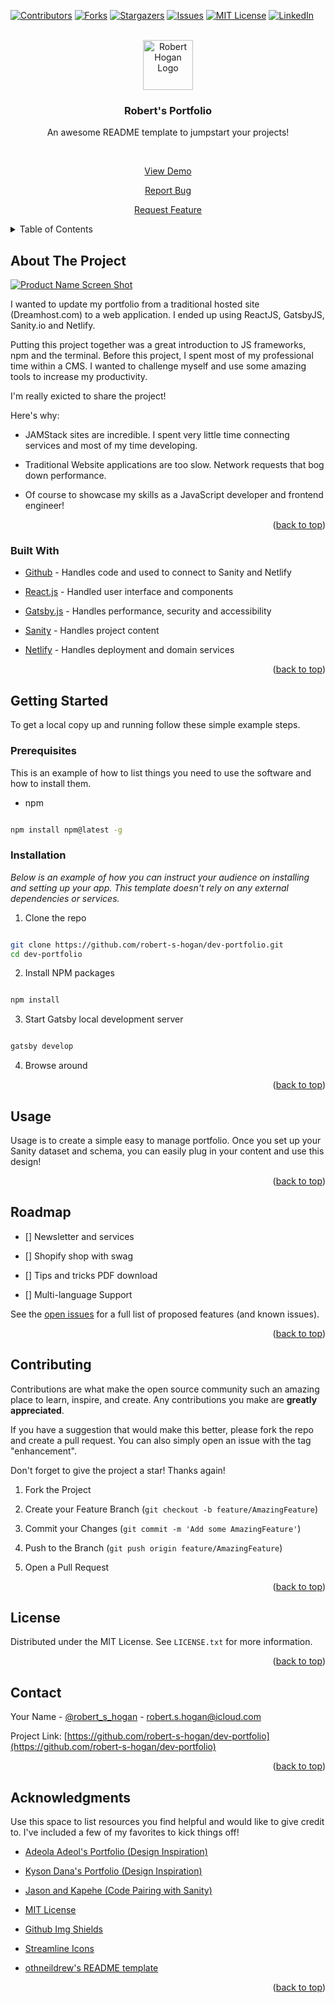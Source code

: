 [![Contributors][contributors-shield]][contributors-url] [![Forks][forks-shield]][forks-url] [![Stargazers][stars-shield]][stars-url] [![Issues][issues-shield]][issues-url] [![MIT License][license-shield]][license-url] [![LinkedIn][linkedin-shield]][linkedin-url]

<!-- PROJECT LOGO -->

<br  />

<div  align="center">

<a  href="https://github.com/robert-s-hogan/rsh-dev-gatsby-cloud-tailwindcss">

<img  src="https://res.cloudinary.com/dmfdjwwgb/image/upload/v1635442164/roberthogan.dev/RH_logo_black_qsdala.png"  alt="Robert Hogan Logo"  width="80"  height="80">

</a>

<h3  align="center">Robert's Portfolio</h3>

<p  align="center">

An awesome README template to jumpstart your projects!

<br  />

<a  href="https://roberthogan.dev/">View Demo</a>

<a  href="https://github.com/robert-s-hogan/rsh-dev-gatsby-cloud-tailwindcss/issues">Report Bug</a>

<a  href="https://github.com/robert-s-hogan/rsh-dev-gatsby-cloud-tailwindcss/issues">Request Feature</a>

</p>

</div>

<!-- TABLE OF CONTENTS -->

<details>

<summary>Table of Contents</summary>

<ol>

<li>

<a  href="#about-the-project">About The Project</a>

<ul>

<li><a  href="#built-with">Built With</a></li>

</ul>

</li>

<li>

<a  href="#getting-started">Getting Started</a>

<ul>

<li><a  href="#prerequisites">Prerequisites</a></li>

<li><a  href="#installation">Installation</a></li>

</ul>

</li>

<li><a  href="#usage">Usage</a></li>

<li><a  href="#roadmap">Roadmap</a></li>

<li><a  href="#contributing">Contributing</a></li>

<li><a  href="#license">License</a></li>

<li><a  href="#contact">Contact</a></li>

<li><a  href="#acknowledgments">Acknowledgments</a></li>

</ol>

</details>

<!-- ABOUT THE PROJECT -->

## About The Project

[![Product Name Screen Shot][product-screenshot]](https://example.com)

I wanted to update my portfolio from a traditional hosted site (Dreamhost.com) to a web application. I ended up using ReactJS, GatsbyJS, Sanity.io and Netlify.

Putting this project together was a great introduction to JS frameworks, npm and the terminal. Before this project, I spent most of my professional time within a CMS. I wanted to challenge myself and use some amazing tools to increase my productivity.

I'm really exicted to share the project!

Here's why:

-   JAMStack sites are incredible. I spent very little time connecting services and most of my time developing.

-   Traditional Website applications are too slow. Network requests that bog down performance.

-   Of course to showcase my skills as a JavaScript developer and frontend engineer!

<p  align="right">(<a  href="#top">back to top</a>)</p>

### Built With

-   [Github](https://github.com/) - Handles code and used to connect to Sanity and Netlify
-   [React.js](https://reactjs.org/) - Handled user interface and components

-   [Gatsby.js](https://gatsbyjs.org/) - Handles performance, security and accessibility

-   [Sanity](https://sanity.io) - Handles project content

-   [Netlify](https://www.netlify.com) - Handles deployment and domain services

<p  align="right">(<a  href="#top">back to top</a>)</p>

<!-- GETTING STARTED -->

## Getting Started

To get a local copy up and running follow these simple example steps.

### Prerequisites

This is an example of how to list things you need to use the software and how to install them.

-   npm

```sh

npm install npm@latest -g

```

### Installation

_Below is an example of how you can instruct your audience on installing and setting up your app. This template doesn't rely on any external dependencies or services._

1. Clone the repo

```sh

git clone https://github.com/robert-s-hogan/dev-portfolio.git
cd dev-portfolio
```

2. Install NPM packages

```sh

npm install

```

3. Start Gatsby local development server

```js

gatsby develop

```

4. Browse around

<p  align="right">(<a  href="#top">back to top</a>)</p>

<!-- USAGE EXAMPLES -->

## Usage

Usage is to create a simple easy to manage portfolio. Once you set up your Sanity dataset and schema, you can easily plug in your content and use this design!

<p  align="right">(<a  href="#top">back to top</a>)</p>

<!-- ROADMAP -->

## Roadmap

-   [] Newsletter and services

-   [] Shopify shop with swag

-   [] Tips and tricks PDF download

-   [] Multi-language Support

See the [open issues](https://github.com/othneildrew/Best-README-Template/issues) for a full list of proposed features (and known issues).

<p  align="right">(<a  href="#top">back to top</a>)</p>

<!-- CONTRIBUTING -->

## Contributing

Contributions are what make the open source community such an amazing place to learn, inspire, and create. Any contributions you make are **greatly appreciated**.

If you have a suggestion that would make this better, please fork the repo and create a pull request. You can also simply open an issue with the tag "enhancement".

Don't forget to give the project a star! Thanks again!

1. Fork the Project

2. Create your Feature Branch (`git checkout -b feature/AmazingFeature`)

3. Commit your Changes (`git commit -m 'Add some AmazingFeature'`)

4. Push to the Branch (`git push origin feature/AmazingFeature`)

5. Open a Pull Request

<p  align="right">(<a  href="#top">back to top</a>)</p>

<!-- LICENSE -->

## License

Distributed under the MIT License. See `LICENSE.txt` for more information.

<p  align="right">(<a  href="#top">back to top</a>)</p>

<!-- CONTACT -->

## Contact

Your Name - [@robert_s_hogan](https://twitter.com/robert_s_hogan) - robert.s.hogan@icloud.com

Project Link: [https://github.com/robert-s-hogan/dev-portfolio](https://github.com/robert-s-hogan/dev-portfolio)

<p  align="right">(<a  href="#top">back to top</a>)</p>

<!-- ACKNOWLEDGMENTS -->

## Acknowledgments

Use this space to list resources you find helpful and would like to give credit to. I've included a few of my favorites to kick things off!

-   [Adeola Adeol's Portfolio (Design Inspiration)](https://adeolaadeoti.netlify.app/)
-   [Kyson Dana's Portfolio (Design Inspiration)](https://www.kysondana.com/)
-   [Jason and Kapehe (Code Pairing with Sanity)](https://www.youtube.com/watch?v=Ll9AhRjmCBg&t=4469s&ab_channel=JasonLengstorf)
-   [MIT License](https://choosealicense.com/licenses/mit/)

-   [Github Img Shields](https://shields.io)
-   [Streamline Icons](https://streamlinehq.com/)
-   [othneildrew's README template](https://github.com/othneildrew/Best-README-Template)

<p  align="right">(<a  href="#top">back to top</a>)</p>

<!-- MARKDOWN LINKS & IMAGES -->

<!-- https://www.markdownguide.org/basic-syntax/#reference-style-links -->

[contributors-shield]: https://img.shields.io/github/contributors/othneildrew/Best-README-Template.svg?style=for-the-badge
[contributors-url]: https://github.com/robert-s-hogan/dev-portfolio/graphs/contributors
[forks-shield]: https://img.shields.io/github/forks/othneildrew/Best-README-Template.svg?style=for-the-badge
[forks-url]: https://github.com/robert-s-hogan/dev-portfolio/network/members
[stars-shield]: https://img.shields.io/github/stars/othneildrew/Best-README-Template.svg?style=for-the-badge
[stars-url]: https://github.com/robert-s-hogan/dev-portfolio/stargazers
[issues-shield]: https://img.shields.io/github/issues/othneildrew/Best-README-Template.svg?style=for-the-badge
[issues-url]: https://github.com/robert-s-hogan/dev-portfolio/issues
[license-shield]: https://img.shields.io/github/license/othneildrew/Best-README-Template.svg?style=for-the-badge
[license-url]: https://github.com/robert-s-hogan/dev-portfolio/blob/master/LICENSE.txt
[linkedin-shield]: https://img.shields.io/badge/-LinkedIn-black.svg?style=for-the-badge&logo=linkedin&colorB=555
[linkedin-url]: www.linkedin.com/in/robert-s-hogan
[product-screenshot]: https://res.cloudinary.com/dmfdjwwgb/image/upload/v1635445056/roberthogan.dev/README/roberthogandev-desktop_t4r0xa.png
